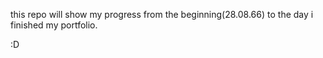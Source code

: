 this repo will show my progress from the beginning(28.08.66) to the day i finished my portfolio.

:D
